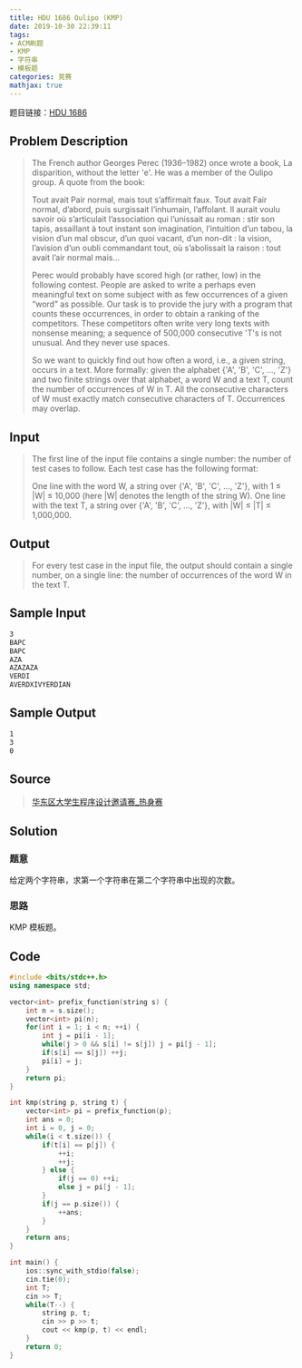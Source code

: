 ```yaml
---
title: HDU 1686 Oulipo (KMP)
date: 2019-10-30 22:39:11
tags:
- ACM刷题
- KMP
- 字符串
- 模板题
categories: 竞赛
mathjax: true
---
```


题目链接：[HDU 1686](http://acm.hdu.edu.cn/showproblem.php?pid=1686)

## Problem Description

> The French author Georges Perec (1936–1982) once wrote a book, La disparition, without the letter 'e'. He was a member of the Oulipo group. A quote from the book:
> 
> Tout avait Pair normal, mais tout s’affirmait faux. Tout avait Fair normal, d’abord, puis surgissait l’inhumain, l’affolant. Il aurait voulu savoir où s’articulait l’association qui l’unissait au roman : stir son tapis, assaillant à tout instant son imagination, l’intuition d’un tabou, la vision d’un mal obscur, d’un quoi vacant, d’un non-dit : la vision, l’avision d’un oubli commandant tout, où s’abolissait la raison : tout avait l’air normal mais…
> 
> Perec would probably have scored high (or rather, low) in the following contest. People are asked to write a perhaps even meaningful text on some subject with as few occurrences of a given “word” as possible. Our task is to provide the jury with a program that counts these occurrences, in order to obtain a ranking of the competitors. These competitors often write very long texts with nonsense meaning; a sequence of 500,000 consecutive 'T's is not unusual. And they never use spaces.
> 
> So we want to quickly find out how often a word, i.e., a given string, occurs in a text. More formally: given the alphabet {'A', 'B', 'C', …, 'Z'} and two finite strings over that alphabet, a word W and a text T, count the number of occurrences of W in T. All the consecutive characters of W must exactly match consecutive characters of T. Occurrences may overlap.

<!--more-->

## Input

> The first line of the input file contains a single number: the number of test cases to follow. Each test case has the following format:
> 
> One line with the word W, a string over {'A', 'B', 'C', …, 'Z'}, with 1 ≤ |W| ≤ 10,000 (here |W| denotes the length of the string W).
One line with the text T, a string over {'A', 'B', 'C', …, 'Z'}, with |W| ≤ |T| ≤ 1,000,000.

## Output

> For every test case in the input file, the output should contain a single number, on a single line: the number of occurrences of the word W in the text T.


## Sample Input

```markdown
3
BAPC
BAPC
AZA
AZAZAZA
VERDI
AVERDXIVYERDIAN
```

## Sample Output

```markdown
1
3
0
```

## Source

> [华东区大学生程序设计邀请赛_热身赛](http://acm.hdu.edu.cn/search.php?field=problem&key=%BB%AA%B6%AB%C7%F8%B4%F3%D1%A7%C9%FA%B3%CC%D0%F2%C9%E8%BC%C6%D1%FB%C7%EB%C8%FC_%C8%C8%C9%ED%C8%FC&source=1&searchmode=source)

## Solution

### 题意

给定两个字符串，求第一个字符串在第二个字符串中出现的次数。

### 思路

KMP 模板题。

## Code

```cpp
#include <bits/stdc++.h>
using namespace std;

vector<int> prefix_function(string s) {
    int n = s.size();
    vector<int> pi(n);
    for(int i = 1; i < n; ++i) {
        int j = pi[i - 1];
        while(j > 0 && s[i] != s[j]) j = pi[j - 1];
        if(s[i] == s[j]) ++j;
        pi[i] = j;
    }
    return pi;
}

int kmp(string p, string t) {
    vector<int> pi = prefix_function(p);
    int ans = 0;
    int i = 0, j = 0;
    while(i < t.size()) {
        if(t[i] == p[j]) {
            ++i;
            ++j;
        } else {
            if(j == 0) ++i;
            else j = pi[j - 1];
        }
        if(j == p.size()) {
            ++ans;
        }
    }
    return ans;
}

int main() {
    ios::sync_with_stdio(false);
    cin.tie(0);
    int T;
    cin >> T;
    while(T--) {
        string p, t;
        cin >> p >> t;
        cout << kmp(p, t) << endl;
    }
    return 0;
}
```
